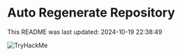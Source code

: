 # Auto Regenerate Repository

This README was last updated: 2024-10-19 22:38:49

 ![TryHackMe](https://tryhackme.com/badge/533634)